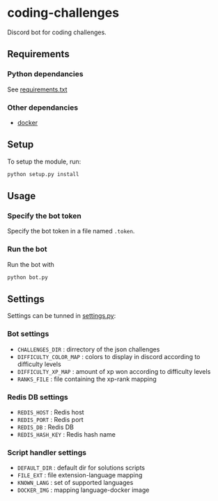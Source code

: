 # coding-challenges

Discord bot for coding challenges.

## Requirements

### Python dependancies

See [requirements.txt](requirements.txt)

### Other dependancies

- [docker](https://www.docker.com/)

## Setup

To setup the module, run:

```bash
python setup.py install
```

## Usage

### Specify the bot token

Specify the bot token in a file named `.token`.

### Run the bot

Run the bot with

```bash
python bot.py
```

## Settings

Settings can be tunned in [settings.py](settings.py):

### Bot settings

- `CHALLENGES_DIR` : dirrectory of the json challenges
- `DIFFICULTY_COLOR_MAP` : colors to display in discord according to difficulty levels
- `DIFFICULTY_XP_MAP` : amount of xp won according to difficulty levels
- `RANKS_FILE` : file containing the xp-rank mapping

### Redis DB settings

- `REDIS_HOST` : Redis host
- `REDIS_PORT` : Redis port
- `REDIS_DB` : Redis DB
- `REDIS_HASH_KEY` : Redis hash name

### Script handler settings

- `DEFAULT_DIR` : default dir for solutions scripts
- `FILE_EXT` : file extension-language mapping
- `KNOWN_LANG` : set of supported languages
- `DOCKER_IMG` : mapping language-docker image
